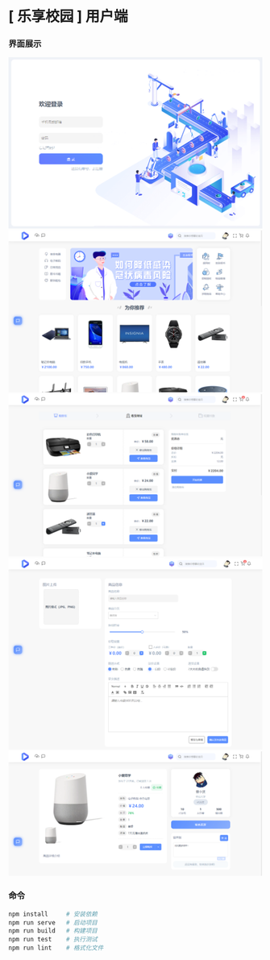 # [ 乐享校园 ] 用户端


### 界面展示
![网站界面截图。看不到图片？开下 VPN 吧](./images/screenshot-1.png)
![网站界面截图。看不到图片？开下 VPN 吧](./images/screenshot-2.png)
![网站界面截图。看不到图片？开下 VPN 吧](./images/screenshot-3.png)
![网站界面截图。看不到图片？开下 VPN 吧](./images/screenshot-4.png)
![网站界面截图。看不到图片？开下 VPN 吧](./images/screenshot-5.png)


### 命令
```bash
npm install     # 安装依赖
npm run serve   # 启动项目
npm run build   # 构建项目
npm run test    # 执行测试
npm run lint    # 格式化文件
```
